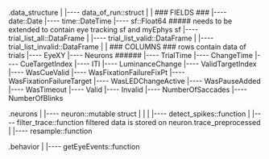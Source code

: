 
.data_structure
|
|---- data_of_run::struct
      |
      | ### FIELDS ###
      |---- date::Date
      |---- time::DateTime
      |---- sf::Float64                                     ##### needs to be extended to contain eye tracking sf and myEphys sf
      |---- trial_list_all::DataFrame
            |
      |---- trial_list_valid::DataFrame
            |
      |---- trial_list_invalid::DataFrame
            |
            | ### COLUMNS ### rows contain data of trials
            |---- EyeXY
            |---- Neurons                                   ######
            |---- TrialTime
            |---- ChangeTime
            |---- CueTargetIndex
            |---- ITI
            |---- LuminanceChange
            |---- ValidTargetIndex
            |---- WasCueValid
            |---- WasFixationFailureFixPt
            |---- WasFixationFailureTarget
            |---- WasLEDChangeActive
            |---- WasPauseAdded
            |---- WasTimeout
            |---- Valid
            |---- Invalid
            |---- NumberOfSaccades
            |---- NumberOfBlinks

.neurons
|
|---- neuron::mutable struct
      |
      |
|
|---- detect_spikes::function
|
|---- filter_trace::function
            filtered data is stored on neuron.trace_preprocessed
|
|---- resample::function

.behavior
|
|---- getEyeEvents::function

